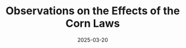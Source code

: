 ---
title: "Observations on the Effects of the Corn Laws"
# heading: Unenlightened
# description: Mao was a Chinese Leader
c: "firebrick"
weight: 3
date: 2025-03-20
---